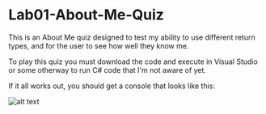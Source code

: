 # Lab01-About-Me-Quiz

This is an About Me quiz designed to test my ability to use different return types, and for the user to see how well they know me. 

To play this quiz you must download the code and execute in Visual Studio or some otherway to run C# code that I'm not aware of yet.

If it all works out, you should get a console that looks like this:

![alt text](Lab01-About-Me-Quiz/Lab01AboutMeQuiz/VisualProgramRunning.png) 
